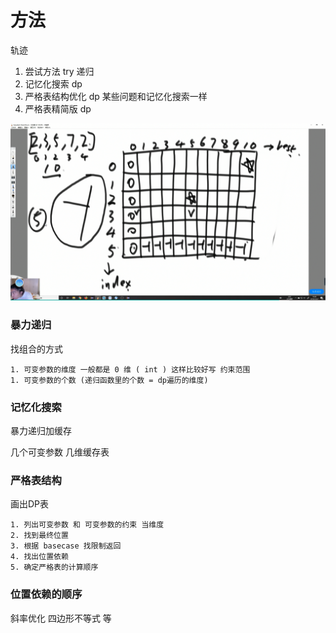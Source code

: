 # 方法

轨迹

1. 尝试方法 try 递归
2. 记忆化搜索 dp
3. 严格表结构优化 dp 某些问题和记忆化搜索一样
4. 严格表精简版 dp

![](pics/V2DP.png)

### 暴力递归

找组合的方式

    1. 可变参数的维度 一般都是 0 维 ( int ) 这样比较好写 约束范围
    1. 可变参数的个数 (递归函数里的个数 = dp遍历的维度)

### 记忆化搜索

暴力递归加缓存

几个可变参数 几维缓存表


### 严格表结构

画出DP表

    1. 列出可变参数 和 可变参数的约束 当维度
    2. 找到最终位置
    3. 根据 basecase 找限制返回
    4. 找出位置依赖
    5. 确定严格表的计算顺序

### 位置依赖的顺序

斜率优化 四边形不等式 等